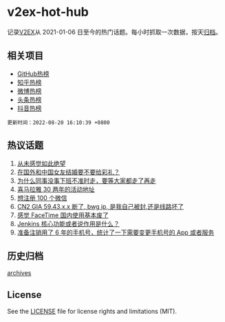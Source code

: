 # v2ex-hot-hub

 记录[V2EX](https://www.v2ex.com/)从 2021-01-06 日至今的热门话题。每小时抓取一次数据，按天[归档](archives)。
 
 ## 相关项目

- [GitHub热榜](https://github.com/lonnyzhang423/github-hot-hub)
- [知乎热榜](https://github.com/lonnyzhang423/zhihu-hot-hub)
- [微博热榜](https://github.com/lonnyzhang423/weibo-hot-hub)
- [头条热榜](https://github.com/lonnyzhang423/toutiao-hot-hub)
- [抖音热榜](https://github.com/lonnyzhang423/douyin-hot-hub)


 `更新时间：2022-08-20 16:10:39 +0800`

## 热议话题

1. [从未感觉如此绝望](https://www.v2ex.com/t/874050)
1. [在国外和中国女友结婚要不要给彩礼？](https://www.v2ex.com/t/874131)
1. [为什么同事没事下班不准时走，要等大家都走了再走](https://www.v2ex.com/t/874028)
1. [喜马拉雅 30 两年的活动地址](https://www.v2ex.com/t/874139)
1. [想注册 100 个微信](https://www.v2ex.com/t/874110)
1. [CN2 GIA 59.43.x.x 断了, bwg ip, 是我自己被封,还是线路坏了](https://www.v2ex.com/t/874080)
1. [感觉 FaceTime 国内使用基本废了](https://www.v2ex.com/t/874138)
1. [Jenkins 核心功能或者说作用是什么？](https://www.v2ex.com/t/874023)
1. [准备注销用了 6 年的手机号，统计了一下需要变更手机号的 App 或者服务](https://www.v2ex.com/t/874039)

## 历史归档

[archives](archives)

## License

See the [LICENSE](LICENSE) file for license rights and limitations (MIT).
